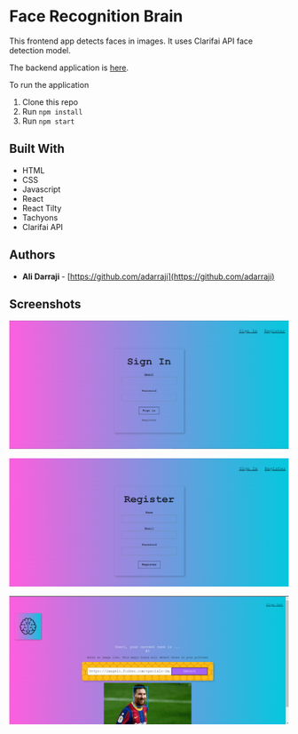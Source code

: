 # Face Recognition Brain
This frontend app detects faces in images. It uses Clarifai API face detection model.

The backend application is [here](https://github.com/adarraji/face-recognition-brain-api).


To run the application

1. Clone this repo
2. Run `npm install`
3. Run `npm start`

## Built With

* HTML
* CSS
* Javascript
* React
* React Tilty
* Tachyons
* Clarifai API

## Authors

- **Ali Darraji** - [https://github.com/adarraji](https://github.com/adarraji)

## Screenshots

![Image 1](./images/image-01.png)

![Image 2](./images/image-02.png)

![Image 2](./images/image-03.png)